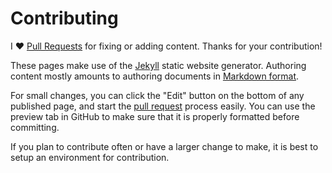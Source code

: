 # Contributing

I :heart: [Pull Requests](https://help.github.com/articles/about-pull-requests/) for fixing or adding content. Thanks for your contribution!

These pages make use of the [Jekyll](https://jekyllrb.com/) static website generator. Authoring content mostly amounts to authoring documents in [Markdown format](https://guides.github.com/features/mastering-markdown/).

For small changes, you can click the "Edit" button on the bottom of any published page, and start
the [pull request](https://help.github.com/articles/about-pull-requests/) process easily. You can use the preview tab in GitHub to make sure that it is properly formatted before committing.

If you plan to contribute often or have a larger change to make, it is best to setup an environment for contribution.